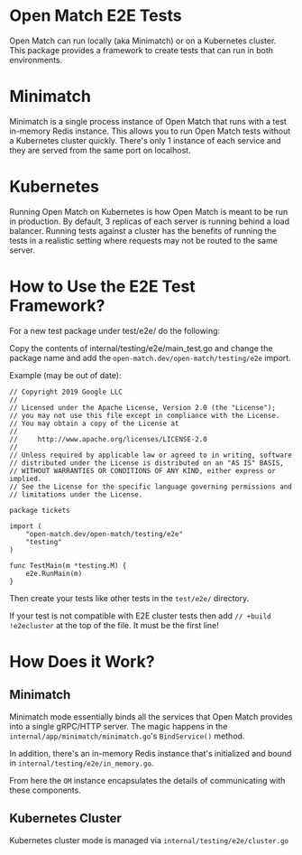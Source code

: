 # Open Match E2E Tests

Open Match can run locally (aka Minimatch) or on a Kubernetes cluster. This package provides a framework to
create tests that can run in both environments.

# Minimatch
Minimatch is a single process instance of Open Match that runs with a test in-memory Redis instance.
This allows you to run Open Match tests without a Kubernetes cluster quickly. There's only 1 instance of
each service and they are served from the same port on localhost.

# Kubernetes
Running Open Match on Kubernetes is how Open Match is meant to be run in production. By default, 3
replicas of each server is running behind a load balancer. Running tests against a cluster has the benefits
of running the tests in a realistic setting where requests may not be routed to the same server.

# How to Use the E2E Test Framework?

For a new test package under test/e2e/ do the following:

Copy the contents of internal/testing/e2e/main_test.go and change the package name and add
the `open-match.dev/open-match/testing/e2e` import.

Example (may be out of date):
```golang
// Copyright 2019 Google LLC
//
// Licensed under the Apache License, Version 2.0 (the "License");
// you may not use this file except in compliance with the License.
// You may obtain a copy of the License at
//
//     http://www.apache.org/licenses/LICENSE-2.0
//
// Unless required by applicable law or agreed to in writing, software
// distributed under the License is distributed on an "AS IS" BASIS,
// WITHOUT WARRANTIES OR CONDITIONS OF ANY KIND, either express or implied.
// See the License for the specific language governing permissions and
// limitations under the License.

package tickets

import (
	"open-match.dev/open-match/testing/e2e"
	"testing"
)

func TestMain(m *testing.M) {
	e2e.RunMain(m)
}
```

Then create your tests like other tests in the `test/e2e/` directory.

If your test is not compatible with E2E cluster tests then add
`// +build !e2ecluster` at the top of the file. It must be the first line!

# How Does it Work?

## Minimatch

Minimatch mode essentially binds all the services that Open Match provides
into a single gRPC/HTTP server. The magic happens in the `internal/app/minimatch/minimatch.go`'s
`BindService()` method.

In addition, there's an in-memory Redis instance that's initialized and bound in `internal/testing/e2e/in_memory.go`.

From here the `OM` instance encapsulates the details of communicating with these components.

## Kubernetes Cluster

Kubernetes cluster mode is managed via `internal/testing/e2e/cluster.go`
